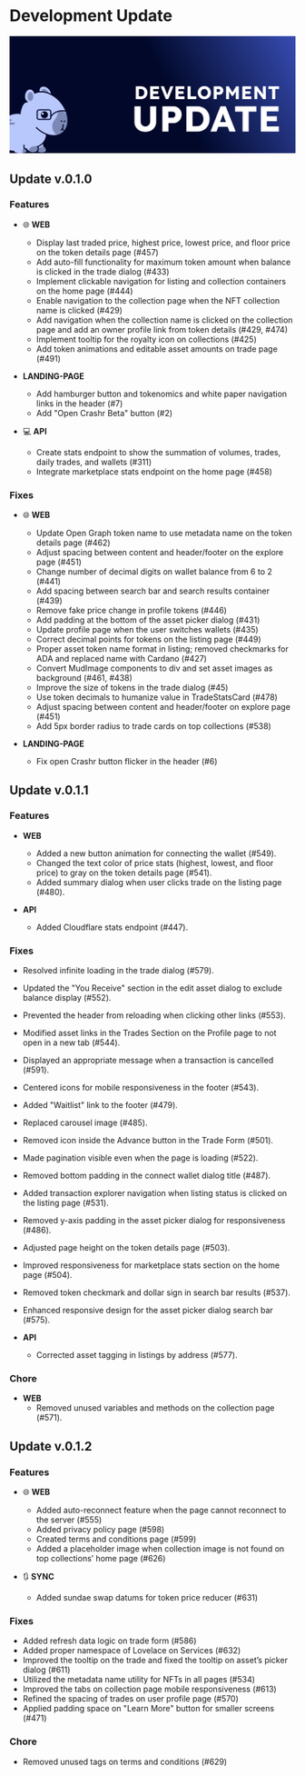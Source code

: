 # Development Update

![Updates](/img/Updates.png)

## Update v.0.1.0

### Features
- 🌐  **WEB** 
  - Display last traded price, highest price, lowest price, and floor price on the token details page (#457)
  - Add auto-fill functionality for maximum token amount when balance is clicked in the trade dialog (#433)
  - Implement clickable navigation for listing and collection containers on the home page (#444)
  - Enable navigation to the collection page when the NFT collection name is clicked (#429)
  - Add navigation when the collection name is clicked on the collection page and add an owner profile link from token details (#429, #474)
  - Implement tooltip for the royalty icon on collections (#425)
  - Add token animations and editable asset amounts on trade page (#491)

- **LANDING-PAGE**
  - Add hamburger button and tokenomics and white paper navigation links in the header (#7)
  - Add "Open Crashr Beta" button (#2)

- 💻 **API** 
  - Create stats endpoint to show the summation of volumes, trades, daily trades, and wallets (#311)
  - Integrate marketplace stats endpoint on the home page (#458)

### Fixes
- 🌐  **WEB**  
  - Update Open Graph token name to use metadata name on the token details page (#462)
  - Adjust spacing between content and header/footer on the explore page (#451)
  - Change number of decimal digits on wallet balance from 6 to 2 (#441)
  - Add spacing between search bar and search results container (#439)
  - Remove fake price change in profile tokens (#446)
  - Add padding at the bottom of the asset picker dialog (#431)
  - Update profile page when the user switches wallets (#435)
  - Correct decimal points for tokens on the listing page (#449)
  - Proper asset token name format in listing; removed checkmarks for ADA and replaced name with Cardano (#427)
  - Convert MudImage components to div and set asset images as background (#461, #438)
  - Improve the size of tokens in the trade dialog (#45)
  - Use token decimals to humanize value in TradeStatsCard (#478)
  - Adjust spacing between content and header/footer on explore page (#451)
  - Add 5px border radius to trade cards on top collections (#538)

- **LANDING-PAGE** 
  - Fix open Crashr button flicker in the header (#6)

## Update v.0.1.1

### Features

- **WEB** 
  - Added a new button animation for connecting the wallet (#549).
  - Changed the text color of price stats (highest, lowest, and floor price) to gray on the token details page (#541).
  - Added summary dialog when user clicks trade on the listing page (#480).

- **API** 
  - Added Cloudflare stats endpoint (#447).

### Fixes

- Resolved infinite loading in the trade dialog (#579).
- Updated the "You Receive" section in the edit asset dialog to exclude balance display (#552).
- Prevented the header from reloading when clicking other links (#553).
- Modified asset links in the Trades Section on the Profile page to not open in a new tab (#544).
- Displayed an appropriate message when a transaction is cancelled (#591).
- Centered icons for mobile responsiveness in the footer (#543).
- Added "Waitlist" link to the footer (#479).
- Replaced carousel image (#485).
- Removed icon inside the Advance button in the Trade Form (#501).
- Made pagination visible even when the page is loading (#522).
- Removed bottom padding in the connect wallet dialog title (#487).
- Added transaction explorer navigation when listing status is clicked on the listing page (#531).
- Removed y-axis padding in the asset picker dialog for responsiveness (#486).
- Adjusted page height on the token details page (#503).
- Improved responsiveness for marketplace stats section on the home page (#504).
- Removed token checkmark and dollar sign in search bar results (#537).
- Enhanced responsive design for the asset picker dialog search bar (#575).

- **API** 
  - Corrected asset tagging in listings by address (#577).

### Chore

- **WEB** 
  - Removed unused variables and methods on the collection page (#571).

## Update v.0.1.2

### Features
- 🌐  **WEB** 
  - Added auto-reconnect feature when the page cannot reconnect to the server (#555)
  - Added privacy policy page (#598)
  - Created terms and conditions page (#599)
  - Added a placeholder image when collection image is not found on top collections’ home page (#626)

- 🔃 **SYNC** 
  - Added sundae swap datums for token price reducer (#631)

### Fixes
 
- Added refresh data logic on trade form (#586)
- Added proper namespace of Lovelace on Services (#632)
- Improved the tooltip on the trade and fixed the tooltip on asset’s picker dialog (#611)
- Utilized the metadata name utility for NFTs in all pages (#534)
- Improved the tabs on collection page mobile responsiveness (#613)
- Refined the spacing of trades on user profile page (#570)
- Applied padding space on "Learn More" button for smaller screens (#471)

### Chore
 
- Removed unused tags on terms and conditions (#629)
